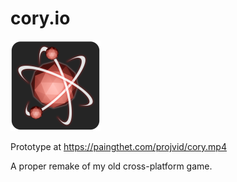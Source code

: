 # cory.io

![Image of logo](android-icon-144.png)

Prototype at https://paingthet.com/projvid/cory.mp4

A proper remake of my old cross-platform game.

